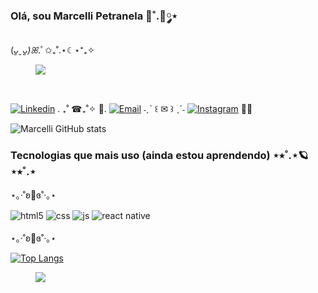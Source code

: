 ### Olá, sou Marcelli Petranela 🌷˚.🎀༘⋆
(*ᴗ͈ˬᴗ͈)ꕤ*.ﾟ✩₊˚.⋆☾⋆⁺₊✧
<br>
<section>
      <figure class="gif">
            <img src="https://i.pinimg.com/originals/c8/7f/fb/c87ffbfdaade272b84e5a5f515c93436.gif" type="gif">
      </figure>
</section>
<br>

[![Linkedin](https://img.shields.io/badge/LinkedIn-0077B5?style=for-the-badge&logo=linkedin&logoColor=white)](https://www.linkedin.com/in/marcelli-petranela-4bbb34295/) . ₊˚ ☎︎₊˚✧ ﾟ.
[![Email](https://img.shields.io/badge/Gmail-D14836?style=for-the-badge&logo=gmail&logoColor=white)](marcellipetranel@gmail.com) ˗ˏˋ ꒰ ✉︎ ꒱ ˎˊ˗
[![Instagram](https://img.shields.io/badge/Instagram-E4405F?style=for-the-badge&logo=instagram&logoColor=white)](https://www.instagram.com/_marcellli_/) 🧸🎀

![Marcelli GitHub stats](https://github-readme-stats.vercel.app/api?username=marcellipet&show_icons=true&theme=dracula) 

### Tecnologias que mais uso (ainda estou aprendendo) ⋆⭒˚.⋆🪐 ⋆⭒˚.⋆
⋆｡‧˚ʚ🍓ɞ˚‧｡⋆

<div style="display: inline_block">
  <img align="center" alt="html5" src="https://img.shields.io/badge/HTML5-E34F26?style=for-the-badge&logo=html5&logoColor=white" />
  <img align="center" alt="css" src="https://img.shields.io/badge/CSS3-1572B6?style=for-the-badge&logo=css3&logoColor=white" />
  <img align="center" alt="js" src="https://img.shields.io/badge/JavaScript-F7DF1E?style=for-the-badge&logo=javascript&logoColor=black" />
  <img align="center" alt="react native" src="https://img.shields.io/badge/React Native-20232A?style=for-the-badge&logo=react&logoColor=61DAFB" />
</div><br/>
⋆｡‧˚ʚ🍒ɞ˚‧｡⋆   

[![Top Langs](https://github-readme-stats.vercel.app/api/top-langs/?username=marcellipet&layout=donut&theme=onedark)](https://github.com/marcellipet/github-readme-stats)

<section>
      <figure class="gif">
            <img src="https://i.pinimg.com/originals/b4/17/aa/b417aaf8d5b21740f0157707a2eb47ae.gif" type="gif">
      </figure>
</section>

